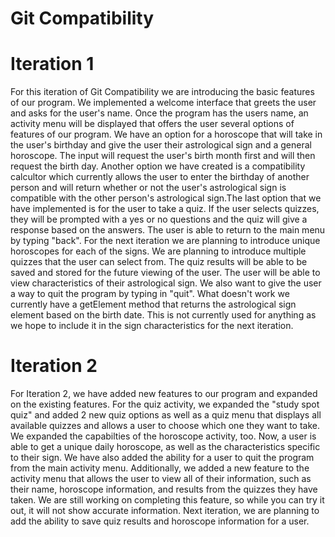 # Git Compatibility

# Iteration 1
For this iteration of Git Compatibility we are introducing the basic features of our program. We implemented a welcome interface that greets the user and asks for the user's name. Once the program has the users name, an activity menu will be displayed that offers the user several options of features of our program. We have an option for a horoscope that will take in the user's birthday and give the user their astrological sign and a general horoscope. The input will request the user's birth month first and will then request the birth day. Another option we have created is a compatibility calcultor which currently allows the user to enter the birthday of another person and will return whether or not the user's astrological sign is compatible with the other person's astrological sign.The last option that we have implemented is for the user to take a quiz. If the user selects quizzes, they will be prompted with a yes or no questions and the quiz will give a response based on the answers. The user is able to return to the main menu by typing "back". 
For the next iteration we are planning to introduce unique horoscopes for each of the signs. We are planning to introduce multiple quizzes that the user can select from. The quiz results will be able to be saved and stored for the future viewing of the user. The user will be able to view characteristics of their astrological sign. We also want to give the user a way to quit the program by typing in "quit".
What doesn't work we currently have a getElement method that returns the astrological sign element based on the birth date. This is not currently used for anything as we hope to include it in the sign characteristics for the next iteration.

# Iteration 2
For Iteration 2, we have added new features to our program and expanded on the existing features. For the quiz activity, we expanded the "study spot quiz" and added 2 new quiz options as well as a quiz menu that displays all available quizzes and allows a user to choose which one they want to take. We expanded the capabilties of the horoscope activity, too. Now, a user is able to get a unique daily horoscope, as well as the characteristics specific to their sign. We have also added the ability for a user to quit the program from the main activity menu. Additionally, we added a new feature to the activity menu that allows the user to view all of their information, such as their name, horoscope information, and results from the quizzes they have taken. We are still working on completing this feature, so while you can try it out, it will not show accurate information.
Next iteration, we are planning to add the ability to save quiz results and horoscope information for a user.

